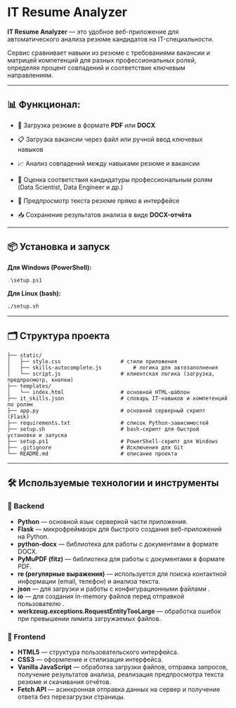 #  IT Resume Analyzer

  

**IT Resume Analyzer** — это удобное веб-приложение для автоматического анализа резюме кандидатов на IT-специальности.

Сервис сравнивает навыки из резюме с требованиями вакансии и матрицей компетенций для разных профессиональных ролей, определяя процент совпадений и соответствие ключевым направлениям.

  

---

  

## 📊 Функционал:

  

- 📄 Загрузка резюме в формате **PDF** или **DOCX**

- 📋 Загрузка вакансии через файл или ручной ввод ключевых навыков

- 📈 Анализ совпадений между навыками резюме и вакансии

- 🎯 Оценка соответствия кандидатуры профессиональным ролям (Data Scientist, Data Engineer и др.)

- 📖 Предпросмотр текста резюме прямо в интерфейсе

- 📥 Сохранение результатов анализа в виде **DOCX-отчёта**

  

---

  

## 📦 Установка и запуск


**Для Windows (PowerShell):**
```powershell
.\setup.ps1
```
**Для Linux (bash):**
```bash
./setup.sh
```

---

## 🗂️ Структура проекта
```
├── static/
│   ├── style.css          			# стили приложения
│   ├── skills-autocomplete.js 			# логика для автозаполнения
│   └── script.js          			# клиентская логика (загрузка, предпросмотр, кнопки)
├── templates/
│   └── index.html         			# основной HTML-шаблон
├── it_skills.json         			# словарь IT-навыков и компетенций по ролям
├── app.py                 			# основной серверный скрипт (Flask)
├── requirements.txt       			# список Python-зависимостей
├── setup.sh               			# bash-скрипт для быстрой установки и запуска
├── setup.ps1              			# PowerShell-скрипт для Windows
├── .gitignore						# Исключения для Git
└── README.md              			# описание проекта
```

---
## 🛠️ Используемые технологии и инструменты

### 📌 Backend

- **Python** — основной язык серверной части приложения.
- **Flask** — микрофреймворк для быстрого создания веб-приложений на Python.
- **python-docx** — библиотека для работы с документами в формате DOCX.
- **PyMuPDF (fitz)** — библиотека для работы с документами в формате PDF.
- **re (регулярные выражения)** — используется для поиска контактной информации (email, телефон) и анализа текста.
- **json** — для загрузки и работы с конфигурационными файлами .
- **io** — для создания in-memory файлов перед отправкой пользователю .
- **werkzeug.exceptions.RequestEntityTooLarge** — обработка ошибок при превышении лимита загружаемых файлов.

### 📌 Frontend

- **HTML5** — структура пользовательского интерфейса.
- **CSS3** — оформление и стилизация интерфейса.
- **Vanilla JavaScript** — обработка загрузки файлов, отправка запросов, получение результатов анализа, реализация предпросмотра текста резюме и скачивания отчётов.
- **Fetch API** — асинхронная отправка данных на сервер и получение ответа без перезагрузки страницы.